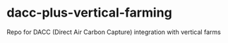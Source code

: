 # dacc-plus-vertical-farming
Repo for DACC (Direct Air Carbon Capture) integration with vertical farms
